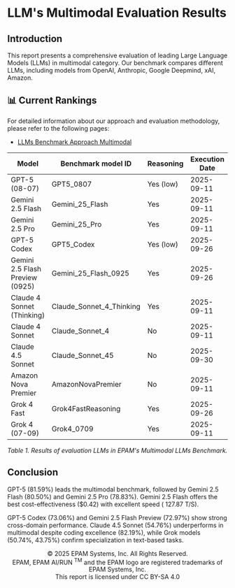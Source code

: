 # LLM's Multimodal Evaluation Results

## Introduction

This report presents a comprehensive evaluation of leading Large Language Models (LLMs) in multimodal category. Our benchmark compares different LLMs, including models from OpenAI, Anthropic, Google
Deepmind, xAI, Amazon.

## 📊 Current Rankings

For detailed information about our approach and evaluation methodology, please refer to the following pages:

- [LLMs Benchmark Approach Multimodal](llm-approach-multimodal.md)

| Model                           | Benchmark model ID       | Reasoning | Execution Date | Total Time | Speed (T/S) | Total input | Total Thinking | Total output | Score in % |
|---------------------------------|--------------------------|-----------|----------------|------------|-------------|-------------|----------------|--------------|------------|
| GPT-5 (08-07)                   | GPT5_0807                | Yes (low) | 2025-09-11     | 17.31      | 41.09       | 613046      | 21952          | 42680        | 81.59%     |
| Gemini 2.5 Flash                | Gemini_25_Flash          | Yes       | 2025-09-11     | 11.51      | 127.87      | 718866      | 61545          | 88295        | 80.50%     |
| Gemini 2.5 Pro                  | Gemini_25_Pro            | Yes       | 2025-09-11     | 20.49      | 77.01       | 718866      | 69631          | 94691        | 78.83%     |
| GPT-5 Codex                     | GPT5_Codex               | Yes (low) | 2025-09-26     | 11.67      | 49.14       | 610301      | 23232          | 34411        | 73.06%     |
| Gemini 2.5 Flash Preview (0925) | Gemini_25_Flash_0925     | Yes       | 2025-09-26     | 9.71       | 155.63      | 718866      | 68793          | 90663        | 72.97%     |
| Claude 4 Sonnet (Thinking)      | Claude_Sonnet_4_Thinking | Yes       | 2025-09-11     | 18.60      | 43.96       | 802110      | N/A            | 49062        | 60.66%     |
| Claude 4 Sonnet                 | Claude_Sonnet_4          | No        | 2025-09-11     | 10.83      | 28.56       | 801240      | -              | 18563        | 56.68%     |
| Claude 4.5 Sonnet               | Claude_Sonnet_45         | No        | 2025-09-30     | 8.46       | 37.12       | 801210      | -              | 18843        | 54.76%     |
| Amazon Nova Premier             | AmazonNovaPremier        | No        | 2025-09-11     | 14.85      | 16.78       | 767489      | -              | 14954        | 53.26%     |
| Grok 4 Fast                     | Grok4FastReasoning       | Yes       | 2025-09-26     | 14.22      | 91.42       | 586517      | 32902          | 77976        | 50.74%     |
| Grok 4 (07-09)                  | Grok4_0709               | Yes       | 2025-09-11     | 66.46      | 42.72       | 606242      | 138102         | 170368       | 43.75%     |

_Table 1. Results of evaluation LLMs in EPAM's Multimodal LLMs Benchmark._

## Conclusion

GPT-5 (81.59%) leads the multimodal benchmark, followed by Gemini 2.5 Flash (80.50%) and Gemini 2.5 Pro (78.83%). Gemini 2.5 Flash offers the best cost-effectiveness ($0.42) with excellent speed (
127.87 T/S).

GPT-5 Codex (73.06%) and Gemini 2.5 Flash Preview (72.97%) show strong cross-domain performance. Claude 4.5 Sonnet (54.76%) underperforms in multimodal despite coding excellence (82.19%), while Grok
models (50.74%, 43.75%) confirm specialization in text-based tasks.

<p align="center">
    © 2025 EPAM Systems, Inc. All Rights Reserved.<br/>
    EPAM, EPAM AI/RUN <sup>TM</sup> and the EPAM logo are registered trademarks of EPAM Systems, Inc.<br>
    This report is licensed under CC BY-SA 4.0
</p>